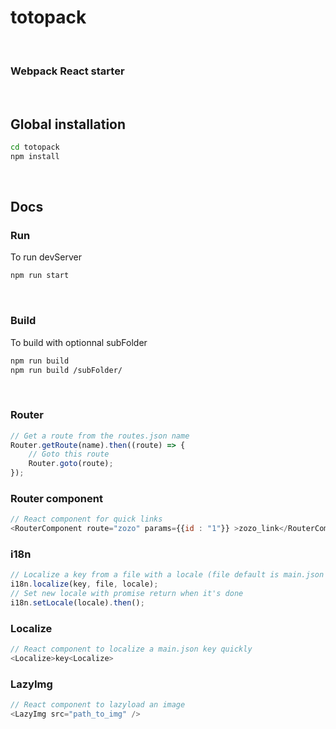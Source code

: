 # totopack

<br>

### Webpack React starter

<br>

## Global installation

```sh
cd totopack
npm install
```

<br>

## Docs

### Run
To run devServer

```sh
npm run start
```
<br>

### Build
To build with optionnal subFolder

```sh
npm run build
npm run build /subFolder/
```
<br>

### Router
```js
// Get a route from the routes.json name
Router.getRoute(name).then((route) => {
	// Goto this route
	Router.goto(route);
});
```

### Router component
```js
// React component for quick links
<RouterComponent route="zozo" params={{id : "1"}} >zozo_link</RouterComponent>
```

### i18n
```js
// Localize a key from a file with a locale (file default is main.json & locale default is current locale)
i18n.localize(key, file, locale);
// Set new locale with promise return when it's done
i18n.setLocale(locale).then();
```

### Localize
```js
// React component to localize a main.json key quickly
<Localize>key<Localize>
```

### LazyImg
```js
// React component to lazyload an image
<LazyImg src="path_to_img" />
```